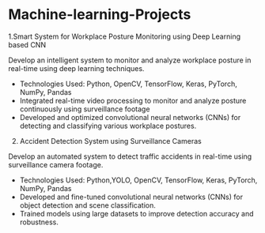 # Machine-learning-Projects


1.Smart System for Workplace Posture Monitoring using Deep Learning based CNN       

Develop an intelligent system to monitor and analyze workplace posture in real-time using deep learning techniques. 
- Technologies Used: Python, OpenCV, TensorFlow, Keras, PyTorch, NumPy, Pandas
- Integrated real-time video processing to monitor and analyze posture continuously using surveillance footage
- Developed and optimized convolutional neural networks (CNNs) for detecting and classifying various workplace postures.

2. Accident Detection System using Surveillance Cameras

Develop an automated system to detect traffic accidents in real-time using surveillance camera footage.
- Technologies Used: Python,YOLO,  OpenCV, TensorFlow, Keras, PyTorch, NumPy, Pandas
- Developed and fine-tuned convolutional neural networks (CNNs) for object detection and scene classification.
- Trained models using large datasets to improve detection accuracy and robustness.
